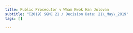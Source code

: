 ```yaml
---
title: Public Prosecutor v Wham Kwok Han Jolovan
subtitle: "[2019] SGMC 21 / Decision Date: 21\_May\_2019"
tags: []

---
```


